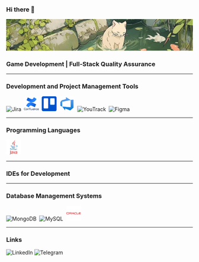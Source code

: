 ### Hi there 👋

[![Header](https://github.com/raccoonji/raccoonji/blob/main/Assets/header.jpg)](https://www.youtube.com/watch?v=dQw4w9WgXcQ)

### Game Development | Full-Stack Quality Assurance 

---

### Development and Project Management Tools
<div id="badges">
	<img src="https://cdn.jsdelivr.net/gh/devicons/devicon/icons/jira/jira-original.svg" title="Jira" alt="Jira" width="40" height="40"/>&nbsp
	<img src="https://github.com/devicons/devicon/blob/v2.16.0/icons/confluence/confluence-original-wordmark.svg" title="Confluence" alt="Confluence" width="40" height="40"/>&nbsp
	<img src="https://github.com/devicons/devicon/blob/v2.16.0/icons/trello/trello-plain.svg" title="Trello" alt="Trello" width="40" height="40"/>&nbsp
	<img src="https://github.com/devicons/devicon/blob/v2.16.0/icons/azuredevops/azuredevops-original.svg" title="Azure DevOps" alt="Azure DevOps" width="40" height="40"/>&nbsp
	<img src="https://upload.wikimedia.org/wikipedia/commons/thumb/8/8d/YouTrack_Icon.svg/1024px-YouTrack_Icon.svg.png?20200803082248" title="YouTrack" alt="YouTrack" width="40" height="40"/>&nbsp
	<img src="https://cdn.jsdelivr.net/gh/devicons/devicon/icons/figma/figma-original.svg" title="Figma" alt="Figma" width="40" height="40"/>&nbsp
</div>

---

### Programming Languages
<div>
	<img src="https://github.com/devicons/devicon/blob/v2.16.0/icons/java/java-original-wordmark.svg" title="Java" alt="Java" width="40" height="40"/>&nbsp
</div>

---

### IDEs for Development
<div></div>

---

### Database Management Systems 
<div>
	<img src="https://cdn.jsdelivr.net/gh/devicons/devicon/icons/mongodb/mongodb-original.svg" title="MongoDB" alt="MongoDB" width="40" height="40"/>&nbsp
	<img src="https://cdn.jsdelivr.net/gh/devicons/devicon/icons/mysql/mysql-original.svg" title="MySQL" alt="MySQL" width="40" height="40"/>&nbsp
	<img src="https://github.com/devicons/devicon/blob/v2.16.0/icons/oracle/oracle-original.svg" title="Oracle Database" alt="Oracle Database" width="40" height="40"/>&nbsp
</div>

---

### Links
 <div>
    <!-- <a href="https://www.linkedin.com/" target="_blank"> -->
      <img src="https://cdn-icons-png.flaticon.com/512/2504/2504799.png" width="40" height="40" alt="LinkedIn" />
    </a>
    <!--<a href="https://t.me/" target="_blank"> -->
      <img src="https://cdn-icons-png.flaticon.com/512/2111/2111646.png" width="40" height="40" alt="Telegram" />
    </a>
  </div>